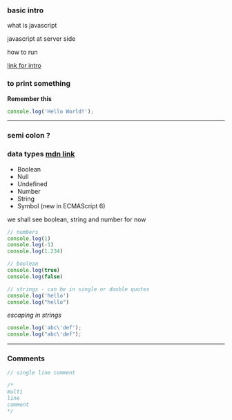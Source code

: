 ### basic intro

what is javascript

javascript at server side

how to run

[link for intro](https://javascript.info/intro)

### to print something

**Remember this**

```javascript
console.log('Hello World!');
```
---

### semi colon ?

### data types [mdn link](https://developer.mozilla.org/en-US/docs/Web/JavaScript/Data_structures)

- Boolean
- Null
- Undefined
- Number
- String
- Symbol (new in ECMAScript 6)

we shall see boolean, string and number for now



``` javascript
// numbers
console.log(1)
console.log(-1)
console.log(1.234)

// boolean
console.log(true)
console.log(false)

// strings - can be in single or double quotes
console.log('hello')
console.log("hello")
```

*escaping in strings*

```javascript
console.log('abc\'def');
console.log("abc\'def");
```
---

### Comments

```javascript
// single line comment

/*
multi
line 
comment
*/
```
